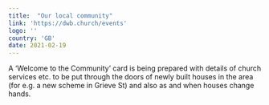 ```yaml
---
title:  "Our local community"
link: 'https://dwb.church/events'
logo: ''
country: 'GB'
date: 2021-02-19
---
```

A ‘Welcome to the Community’ card  is being prepared with details of church services etc. to be put through the doors of newly built houses in the area (for e.g. a new scheme in Grieve St) and also as and when houses change hands.
